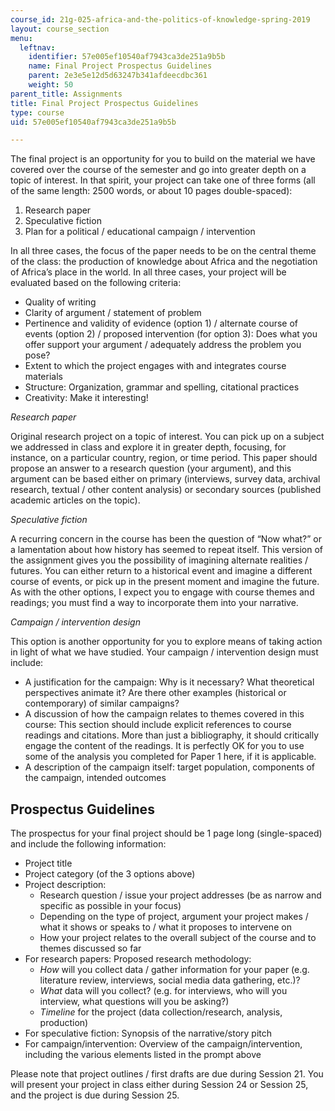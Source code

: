 ```yaml
---
course_id: 21g-025-africa-and-the-politics-of-knowledge-spring-2019
layout: course_section
menu:
  leftnav:
    identifier: 57e005ef10540af7943ca3de251a9b5b
    name: Final Project Prospectus Guidelines
    parent: 2e3e5e12d5d63247b341afdeecdbc361
    weight: 50
parent_title: Assignments
title: Final Project Prospectus Guidelines
type: course
uid: 57e005ef10540af7943ca3de251a9b5b

---
```


The final project is an opportunity for you to build on the material we have covered over the course of the semester and go into greater depth on a topic of interest. In that spirit, your project can take one of three forms (all of the same length: 2500 words, or about 10 pages double-spaced):

1.  Research paper
2.  Speculative fiction
3.  Plan for a political / educational campaign / intervention

In all three cases, the focus of the paper needs to be on the central theme of the class: the production of knowledge about Africa and the negotiation of Africa’s place in the world. In all three cases, your project will be evaluated based on the following criteria:

*   Quality of writing
*   Clarity of argument / statement of problem
*   Pertinence and validity of evidence (option 1) / alternate course of events (option 2) / proposed intervention (for option 3): Does what you offer support your argument / adequately address the problem you pose?
*   Extent to which the project engages with and integrates course materials
*   Structure: Organization, grammar and spelling, citational practices
*   Creativity: Make it interesting!

_Research paper_

Original research project on a topic of interest. You can pick up on a subject we addressed in class and explore it in greater depth, focusing, for instance, on a particular country, region, or time period. This paper should propose an answer to a research question (your argument), and this argument can be based either on primary (interviews, survey data, archival research, textual / other content analysis) or secondary sources (published academic articles on the topic).

_Speculative fiction_

A recurring concern in the course has been the question of “Now what?” or a lamentation about how history has seemed to repeat itself. This version of the assignment gives you the possibility of imagining alternate realities / futures. You can either return to a historical event and imagine a different course of events, or pick up in the present moment and imagine the future. As with the other options, I expect you to engage with course themes and readings; you must find a way to incorporate them into your narrative.

_Campaign / intervention design_

This option is another opportunity for you to explore means of taking action in light of what we have studied. Your campaign / intervention design must include:

*   A justification for the campaign: Why is it necessary? What theoretical perspectives animate it? Are there other examples (historical or contemporary) of similar campaigns?
*   A discussion of how the campaign relates to themes covered in this course: This section should include explicit references to course readings and citations. More than just a bibliography, it should critically engage the content of the readings. It is perfectly OK for you to use some of the analysis you completed for Paper 1 here, if it is applicable.
*   A description of the campaign itself: target population, components of the campaign, intended outcomes

Prospectus Guidelines
---------------------

The prospectus for your final project should be 1 page long (single-spaced) and include the following information:

*   Project title
*   Project category (of the 3 options above)
*   Project description:  
    *   Research question / issue your project addresses (be as narrow and specific as possible in your focus)
    *   Depending on the type of project, argument your project makes / what it shows or speaks to / what it proposes to intervene on
    *   How your project relates to the overall subject of the course and to themes discussed so far
*   For research papers: Proposed research methodology:  
    *   _How_ will you collect data / gather information for your paper (e.g. literature review, interviews, social media data gathering, etc.)?
    *   _What_ data will you collect? (e.g. for interviews, who will you interview, what questions will you be asking?)
    *   _Timeline_ for the project (data collection/research, analysis, production)
*   For speculative fiction: Synopsis of the narrative/story pitch
*   For campaign/intervention: Overview of the campaign/intervention, including the various elements listed in the prompt above

Please note that project outlines / first drafts are due during Session 21. You will present your project in class either during Session 24 or Session 25, and the project is due during Session 25.